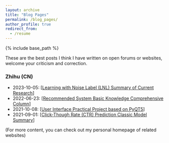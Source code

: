 ```yaml
---
layout: archive
title: "Blog Pages"
permalink: /blog_pages/
author_profile: true
redirect_from:
  - /resume
---
```


{% include base_path %}

These are the best posts I think I have written on open forums or websites, welcome your criticism and correction.

### Zhihu (CN)

* 2023-10-05: \[[Learning with Noise Label (LNL) Summary of Current Research](https://zhuanlan.zhihu.com/p/659648094)\]
* 2022-06-23: \[[Recommended System Basic Knowledge Comprehensive Column](https://zhuanlan.zhihu.com/p/447777342)\]
* 2021-10-08: \[[User Interface Practical Project based on PyQT5](https://zhuanlan.zhihu.com/p/401198454)\]
* 2021-09-01: \[[Click-Though Rate (CTR) Prediction Classic Model Summary](https://zhuanlan.zhihu.com/p/389060517)\]

(For more content, you can check out my personal homepage of related websites)
